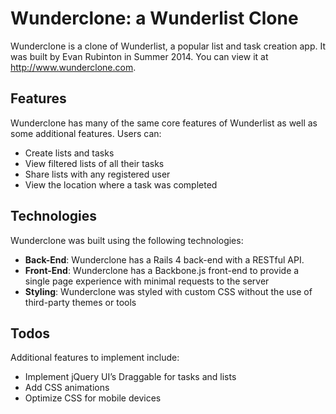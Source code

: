 # Wunderclone: a Wunderlist Clone
Wunderclone is a clone of Wunderlist, a popular list and task creation app. It was built by Evan Rubinton in Summer 2014. You can view it at http://www.wunderclone.com.

## Features
Wunderclone has many of the same core features of Wunderlist as well as some additional features.
Users can:
- Create lists and tasks
- View filtered lists of all their tasks
- Share lists with any registered user
- View the location where a task was completed

## Technologies
Wunderclone was built using the following technologies:
- **Back-End**: Wunderclone has a Rails 4 back-end with a RESTful API.
- **Front-End**: Wunderclone has a Backbone.js front-end to provide a single page experience with minimal requests to the server
- **Styling**: Wunderclone was styled with custom CSS without the use of third-party themes or tools

## Todos
Additional features to implement include:
- Implement jQuery UI’s Draggable for tasks and lists
- Add CSS animations
- Optimize CSS for mobile devices

